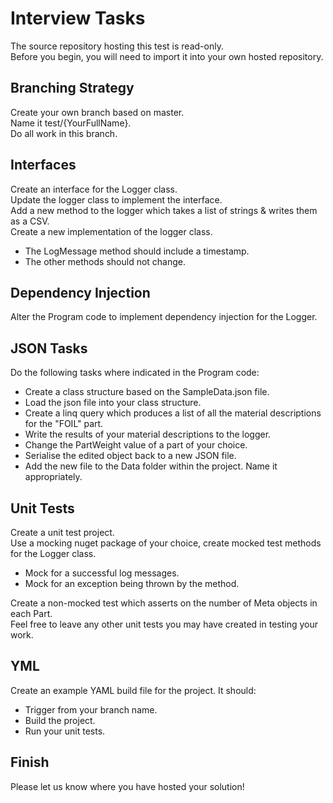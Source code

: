 # Interview Tasks
The source repository hosting this test is read-only.  
Before you begin, you will need to import it into your own hosted repository.  

## Branching Strategy
Create your own branch based on master.  
Name it test/{YourFullName}.  
Do all work in this branch.  

## Interfaces
Create an interface for the Logger class.  
Update the logger class to implement the interface.  
Add a new method to the logger which takes a list of strings & writes them as a CSV.  
Create a new implementation of the logger class.  
* The LogMessage method should include a timestamp.  
* The other methods should not change.  

## Dependency Injection
Alter the Program code to implement dependency injection for the Logger.  

## JSON Tasks
Do the following tasks where indicated in the Program code:  
* Create a class structure based on the SampleData.json file.  
* Load the json file into your class structure.  
* Create a linq query which produces a list of all the material descriptions for the "FOIL" part.  
* Write the results of your material descriptions to the logger.  
* Change the PartWeight value of a part of your choice.  
* Serialise the edited object back to a new JSON file.  
* Add the new file to the Data folder within the project. Name it appropriately.  

## Unit Tests
Create a unit test project.  
Use a mocking nuget package of your choice, create mocked test methods for the Logger class.  
* Mock for a successful log messages.  
* Mock for an exception being thrown by the method.  

Create a non-mocked test which asserts on the number of Meta objects in each Part.  
Feel free to leave any other unit tests you may have created in testing your work.  

## YML
Create an example YAML build file for the project. It should:  
* Trigger from your branch name.  
* Build the project.  
* Run your unit tests.  

## Finish
Please let us know where you have hosted your solution!

